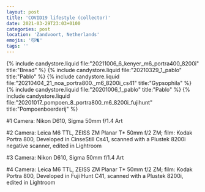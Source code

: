 ```yaml
---
layout: post
title: 'COVID19 lifestyle (collector)'
date: 2021-03-29T23:03+0100
categories: post
location: 'Zandvoort, Netherlands'
emojis: '😼🐈'
tags: ''
---
```


{% include candystore.liquid file:"20211006_6_kenyer_m6_portra400_8200i" title:"Bread" %}
{% include candystore.liquid file:"20210329_1_pablo" title:"Pablo" %}
{% include candystore.liquid file:"20210404_21_noa_portra800._m6_8200i_cs41" title:"Gypsophila" %}
{% include candystore.liquid file:"20201006_1_pablo" title:"Pablo" %}
{% include candystore.liquid file:"20201017_pompoen_8_portra800_m6_8200i_fujihunt" title:"Pompoenboerderij" %}

#1 Camera: Nikon D610, Sigma 50mm f/1.4 Art

#2 Camera: Leica M6 TTL, ZEISS ZM Planar T\* 50mm f/2 ZM; film: Kodak Portra 800, Developed in CinseStill Cs41, scanned with a Plustek 8200i negative scanner, edited in Lightroom

#3 Camera: Nikon D610, Sigma 50mm f/1.4 Art

#4 Camera: Leica M6 TTL, ZEISS ZM Planar T\* 50mm f/2 ZM; film: Kodak Portra 800, Developed in Fuji Hunt C41, scanned with a Plustek 8200i, edited in Lightroom
